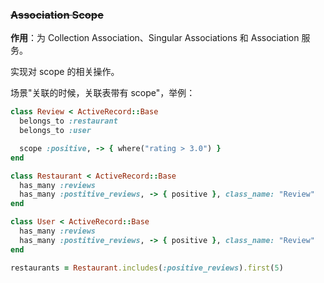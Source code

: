 ### ~~Association Scope~~

**作用**：为 Collection Association、Singular Associations 和 Association 服务。

实现对 scope 的相关操作。

场景"关联的时候，关联表带有 scope"，举例：

```ruby
class Review < ActiveRecord::Base
  belongs_to :restaurant
  belongs_to :user

  scope :positive, -> { where("rating > 3.0") }
end

class Restaurant < ActiveRecord::Base
  has_many :reviews
  has_many :postitive_reviews, -> { positive }, class_name: "Review"
end

class User < ActiveRecord::Base
  has_many :reviews
  has_many :postitive_reviews, -> { positive }, class_name: "Review"
end
```

```ruby
restaurants = Restaurant.includes(:positive_reviews).first(5)
```
